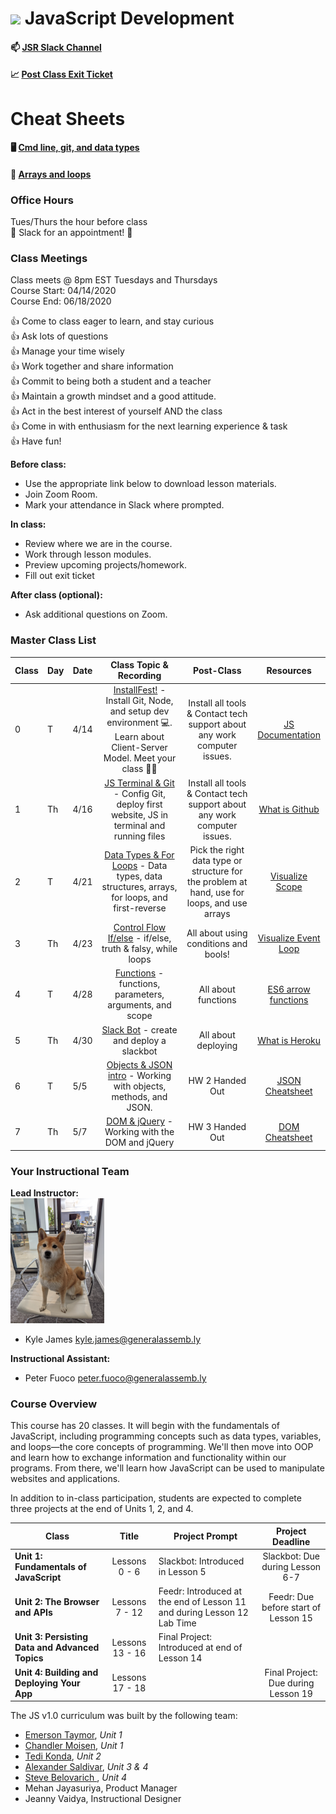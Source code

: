 # ![](https://ga-dash.s3.amazonaws.com/production/assets/logo-9f88ae6c9c3871690e33280fcf557f33.png) JavaScript Development

#### 📫 [JSR Slack Channel](https://q2jsr2020.slack.com/join/shared_invite/zt-d7qjo3ok-FcJWWorUUWZDXjRJPP7EDA)
#### 📈 [Post Class Exit Ticket](https://forms.gle/BKPdkDdjVTQ9JCML9)

# Cheat Sheets
#### 🖥️ [Cmd line, git, and data types](https://git.generalassemb.ly/kjams/JSR_4_2020/blob/master/unit-1/01/assets/cmd_line.pdf)
#### 🎒 [Arrays and loops](https://git.generalassemb.ly/kjams/JSR_4_2020/blob/master/unit-1/03/starter_code/arrays.pdf)

### Office Hours
Tues/Thurs the hour before class<br>
🎉 Slack for an appointment! 🎉

### Class Meetings
Class meets @ 8pm EST Tuesdays and Thursdays<br>
Course Start: 04/14/2020<br>
Course End: 06/18/2020

👍 Come to class eager to learn, and stay curious<br>
👍 Ask lots of questions<br>
👍 Manage your time wisely<br>
👍 Work together and share information<br>
👍 Commit to being both a student and a teacher<br>
👍 Maintain a growth mindset and a good attitude.<br>
👍 Act in the best interest of yourself AND the class<br>
👍 Come in with enthusiasm for the next learning experience & task<br>
👍 Have fun!<br>

**Before class:**
- Use the appropriate link below to download lesson materials.
- Join Zoom Room.
- Mark your attendance in Slack where prompted.

**In class:**
- Review where we are in the course.
- Work through lesson modules.
- Preview upcoming projects/homework.
- Fill out exit ticket

**After class (optional):**
- Ask additional questions on Zoom.


### Master Class List

| Class | Day| Date | Class Topic & Recording | Post-Class| Resources|       
| ------|---|----|:-----------------------:| :--------:|:--------:|
|    0  | T   | 4/14 | [InstallFest!](https://git.generalassemb.ly/kjams/JSR_4_2020/tree/master/unit-1/00) - Install Git, Node, and setup dev  environment 💻. Learn about Client-Server Model. Meet your class 🎉🤝           |   Install all tools & Contact tech support about any work computer issues.        | [JS Documentation](https://developer.mozilla.org/en-US/docs/Web/JavaScript)|
|    1  | Th  | 4/16 | [JS Terminal & Git](https://git.generalassemb.ly/kjams/JSR_4_2020/tree/master/unit-1/01) - Config Git, deploy first website, JS in terminal and running files          |   Install all tools & Contact tech support about any work computer issues.        | [What is Github](https://www.youtube.com/watch?v=w3jLJU7DT5E)|
|    2  | T  | 4/21 | [Data Types & For Loops](https://git.generalassemb.ly/kjams/JSR_4_2020/tree/master/unit-1/02) - Data types, data structures, arrays, for loops, and first-reverse         |   Pick the right data type or structure for the problem at hand, use for loops, and use arrays       | [Visualize Scope](https://dev.to/lydiahallie/javascript-visualized-scope-chain-13pd)|
|    3  | Th  | 4/23 | [Control Flow If/else](https://git.generalassemb.ly/kjams/JSR_4_2020/tree/master/unit-1/03) - if/else, truth & falsy, while loops        |   All about using conditions and bools!      | [Visualize Event Loop](https://dev.to/lydiahallie/javascript-visualized-event-loop-3dif)|
|    4  | T  | 4/28 | [Functions](https://git.generalassemb.ly/kjams/JSR_4_2020/tree/master/unit-1/04) - functions, parameters, arguments, and scope        |   All about functions      | [ES6 arrow functions](https://javascript.info/arrow-functions-basics)|
|    5  | Th  | 4/30 | [Slack Bot](https://git.generalassemb.ly/kjams/JSR_4_2020/tree/master/unit-1/05) - create and deploy a slackbot       |   All about deploying      | [What is Heroku](https://medium.com/@SarkarEllora/what-is-heroku-45c61e7354e0)|
|    6  | T    | 5/5 | [Objects & JSON intro](https://git.generalassemb.ly/kjams/JSR_4_2020/tree/master/unit-2/06) - Working with objects, methods, and JSON.      |  HW 2 Handed Out      | [JSON Cheatsheet](https://git.generalassemb.ly/kjams/JSR_4_2020/blob/master/unit-2/resources/JSD-06-json-handout.pdf)|
|    7  | Th    | 5/7 | [DOM & jQuery](https://git.generalassemb.ly/kjams/JSR_4_2020/tree/master/unit-2/07) - Working with the DOM and jQuery      |  HW 3 Handed Out      | [DOM Cheatsheet](https://git.generalassemb.ly/kjams/JSR_4_2020/blob/master/unit-2/resources/JSD-07-dom-jquery-handout.pdf)|




### Your Instructional Team

**Lead Instructor:**<br>
<img src="photos/estelle.jpg" height="200"/>
- Kyle James  kyle.james@generalassemb.ly

**Instructional Assistant:**

- Peter Fuoco peter.fuoco@generalassemb.ly

### Course Overview
This course has 20 classes. It will begin with the fundamentals of JavaScript, including programming concepts such as data types, variables, and loops—the core concepts of programming. We'll then move into OOP and learn how to exchange information and functionality within our programs. From there, we'll learn how JavaScript can be used to manipulate websites and applications.

In addition to in-class participation, students are expected to complete three projects at the end of Units 1, 2, and 4.

| Class | Title | Project Prompt | Project Deadline|
| --- | :---: |  --- | :---: |
| **Unit 1: Fundamentals of JavaScript** | Lessons 0 - 6  | Slackbot: Introduced in Lesson 5| Slackbot: Due during Lesson 6-7|
| **Unit 2: The Browser and APIs** | Lessons 7 - 12 | Feedr: Introduced at the end of Lesson 11 and during Lesson 12 Lab Time| Feedr: Due before start of Lesson 15 |
| **Unit 3: Persisting Data and Advanced Topics**| Lessons 13 - 16 |Final Project: Introduced at end of Lesson 14| |
| **Unit 4: Building and Deploying Your App**| Lessons 17 - 18 ||Final Project: Due during Lesson 19|

The JS v1.0 curriculum was built by the following team:

* [Emerson Taymor](https://generalassemb.ly/instructors/emerson-taymor/1240), *Unit 1*
* [Chandler Moisen](https://generalassemb.ly/instructors/chandler-moisen/2729), *Unit 1*
* [Tedi Konda](https://generalassemb.ly/instructors/tedi-konda/2297), *Unit 2*
* [Alexander Saldivar](https://generalassemb.ly/instructors/alex-saldivar/3980), *Unit 3 & 4*
* [Steve Belovarich ](https://generalassemb.ly/instructors/steve-belovarich/4622), *Unit 4*
* Mehan Jayasuriya, Product Manager
* Jeanny Vaidya, Instructional Designer
